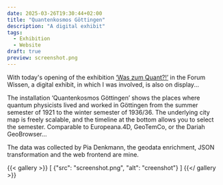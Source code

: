 ```yaml
---
date: 2025-03-26T19:30:44+02:00
title: "Quantenkosmos Göttingen"
description: "A digital exhibit"
tags:
  - Exhibition
  - Website
draft: true
preview: screenshot.png
---
```


With today's opening of the exhibition [‘Was zum Quant?!’](https://www.forum-wissen.de/event/eroeffnung-was-zum-quant/) in the Forum Wissen, a digital exhibit, in which I was involved, is also on display...
<!--more-->

The installation ‘Quantenkosmos Göttingen’ shows the places where quantum physicists lived and worked in Göttingen from the summer semester of 1921 to the winter semester of 1936/36. The underlying city map is freely scalable, and the timeline at the bottom allows you to select the semester.
Comparable to Europeana.4D, GeoTemCo, or the Dariah GeoBrowser...

The data was collected by Pia Denkmann, the geodata enrichment, JSON transformation and the web frontend are mine.

{{< gallery >}}
[
  {"src": "screenshot.png", "alt": "creenshot"}
]
{{</ gallery >}}

